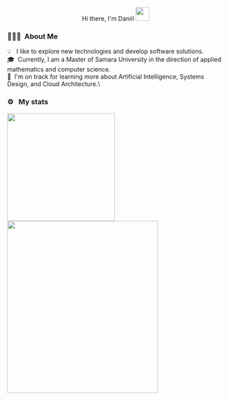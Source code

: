 <div id="header" align="center">
    Hi there, I'm Daniil 
  <img src="https://github.com/blackcater/blackcater/raw/main/images/Hi.gif" height="32"/>
</div>

### 👨🏻‍💻 &nbsp;About Me
💡 &nbsp; I like to explore new technologies and develop software solutions.\
🎓&nbsp; Currently, I am a Master of Samara University in the direction of applied mathematics and computer science.\
🌱 &nbsp;I'm on track for learning more about Artificial Intelligence, Systems Design, and Cloud Architecture.\

### ⚙️ &nbsp; My stats
<a href="https://leetcode.com/Tencay/">
  <img height=250 align="center" src="https://leetcode.card.workers.dev/Tencay?theme=auto&font=source_code_pro&extension=null" />
</a>
<a href="https://leetcode.com/Tencay/">
  <img height=400 width=350 align="center" src="https://github-readme-stats.vercel.app/api/top-langs/?username=Lilpank&layout=normal&theme=dark" />
</a>
